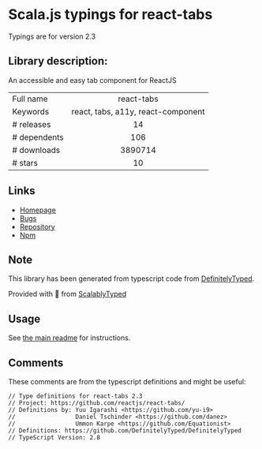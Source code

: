 
# Scala.js typings for react-tabs

Typings are for version 2.3

## Library description:
An accessible and easy tab component for ReactJS

|                    |                 |
| ------------------ | :-------------: |
| Full name          | react-tabs |
| Keywords           | react, tabs, a11y, react-component |
| # releases         | 14 |
| # dependents       | 106 |
| # downloads        | 3890714 |
| # stars            | 10 |

## Links
- [Homepage](https://github.com/reactjs/react-tabs)
- [Bugs](https://github.com/reactjs/react-tabs/issues)
- [Repository](https://github.com/reactjs/react-tabs)
- [Npm](https://www.npmjs.com/package/react-tabs)
    


## Note
This library has been generated from typescript code from [DefinitelyTyped](https://definitelytyped.org).

Provided with :purple_heart: from [ScalablyTyped](https://github.com/oyvindberg/ScalablyTyped)

## Usage
See [the main readme](../../readme.md) for instructions.

## Comments

These comments are from the typescript definitions and might be useful:
```
// Type definitions for react-tabs 2.3
// Project: https://github.com/reactjs/react-tabs/
// Definitions by: Yuu Igarashi <https://github.com/yu-i9>
//                 Daniel Tschinder <https://github.com/danez>
//                 Ummon Karpe <https://github.com/Equationist>
// Definitions: https://github.com/DefinitelyTyped/DefinitelyTyped
// TypeScript Version: 2.8

```

